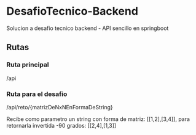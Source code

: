 # DesafioTecnico-Backend
Solucion a desafio tecnico backend - API sencillo en springboot

## Rutas

### Ruta principal
/api

### Ruta para el desafio
/api/reto/{matrizDeNxNEnFormaDeString}

Recibe como parametro un string con forma de matriz: [[1,2],[3,4]], para retornarla invertida -90 grados: [[2,4],[1,3]]
